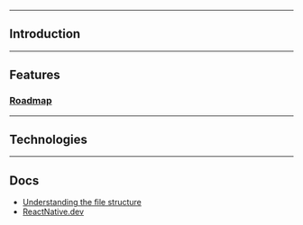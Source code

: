 <!-- put some tags here / baner -->

---

## Introduction

<!-- TODO: content here -->

---

## Features

<!-- TODO: content here -->

### [Roadmap]()

---

## Technologies

---

## Docs

- [Understanding the file structure](.github/FILE.md)
- [ReactNative.dev](https://reactnative.dev)
